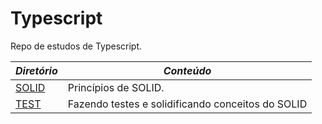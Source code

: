 # Typescript

Repo de estudos de Typescript.


*Diretório* | _Conteúdo_
----|-----
[SOLID](https://github.com/juliofilizzola/typescript_studies/tree/main/src/SOLID) | Princípios de SOLID.
[TEST](https://github.com/juliofilizzola/typescript_studies/tree/main/src/test_backend) | Fazendo testes e solidificando conceitos do SOLID

